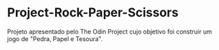# Project-Rock-Paper-Scissors

Projeto apresentado pelo The Odin Project cujo objetivo foi construir um jogo de "Pedra, Papel e Tesoura".

